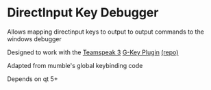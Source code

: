 # DirectInput Key Debugger

Allows mapping directinput keys to output to output commands to the windows debugger

Designed to work with the [Teamspeak 3](http://teamspeak.com) [G-Key Plugin](http://addons.teamspeak.com/directory/addon/hardware/G-Key-plugin.html) [(repo)](https://github.com/Armada651/g-key)

Adapted from mumble's global keybinding code

Depends on qt 5+

